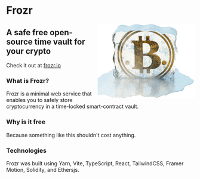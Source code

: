 # Frozr

<img src="/src/assets/logo.webp" height="200" align="right" href="https://frozr.io/"/>

## A safe free open-source time vault for your crypto
  Check it out at [frozr.io](https://frozr.io)

### What is Frozr?
  Frozr is a minimal web service that enables you to safely store cryptocurrency in a time-locked smart-contract vault.

### Why is it free
  Because something like this shouldn't cost anything.
  
### Technologies
  Frozr was built using Yarn, Vite, TypeScript, React, TailwindCSS, Framer Motion, Solidity, and Ethersjs. 

<!-- ### Troubleshooting
  "Metamask isn't installed"
  To use this website, you'll need a smart wallet. [Metamask](https://metamask.io/download/) is recommended.
  "What if the site goes down?"
   The smart contract works independently of the website. Even if Frozr were to completely dissapear, the contract will still operate indefinitely, keeping your funds safe. -->
